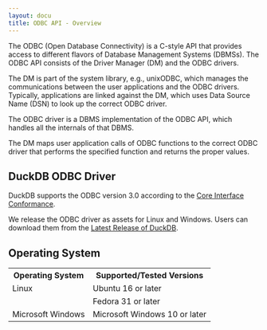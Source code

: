 ```yaml
---
layout: docu
title: ODBC API - Overview
---
```


The ODBC (Open Database Connectivity) is a C-style API that provides access to different flavors of Database Management Systems (DBMSs).
The ODBC API consists of the Driver Manager (DM) and the ODBC drivers.

The DM is part of the system library, e.g., unixODBC, which manages the communications between the user applications and the ODBC drivers.
Typically, applications are linked against the DM, which uses Data Source Name (DSN) to look up the correct ODBC driver.
<!--- with dynamically linkage call the ODBC driver. -->

The ODBC driver is a DBMS implementation of the ODBC API, which handles all the internals of that DBMS.

The DM maps user application calls of ODBC functions to the correct ODBC driver that performs the specified function and returns the proper values.

## DuckDB ODBC Driver

DuckDB supports the ODBC version 3.0 according to the [Core Interface Conformance](https://docs.microsoft.com/en-us/sql/odbc/reference/develop-app/core-interface-conformance?view=sql-server-ver15).

We release the ODBC driver as assets for Linux and Windows.
Users can download them from the [Latest Release of DuckDB](https://github.com/duckdb/duckdb/releases).

## Operating System

<table>
  <tr>
    <th>Operating System</th>
    <th>Supported/Tested Versions</th>
  </tr>
  <tr>
    <td>Linux</td>
    <td>Ubuntu 16 or later</td>
  </tr>
  <tr>
    <td></td>
    <td>Fedora 31 or later</td>
  </tr>
  <tr>
    <td>Microsoft Windows</td>
    <td>Microsoft Windows 10 or later</td>
  </tr>
</table>
